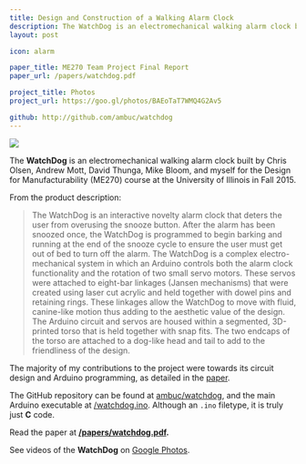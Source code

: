 ```yaml
---
title: Design and Construction of a Walking Alarm Clock
description: The WatchDog is an electromechanical walking alarm clock built by a small team for the Design for Manufacturability course at the University of Illinois.
layout: post

icon: alarm

paper_title: ME270 Team Project Final Report
paper_url: /papers/watchdog.pdf

project_title: Photos
project_url: https://goo.gl/photos/BAEoTaT7WMQ4G2Av5

github: http://github.com/ambuc/watchdog
---
```


<img src="/images/watchdog.JPG">

The **WatchDog** is an electromechanical walking alarm clock built by Chris Olsen, Andrew Mott, David Thunga, Mike Bloom, and myself for the Design for Manufacturability (ME270) course at the University of Illinois in Fall 2015.

From the product description:

> The WatchDog is an interactive novelty alarm clock that deters the user from overusing the snooze button. After the alarm has been snoozed once, the WatchDog is programmed to begin barking and running at the end of the snooze cycle to ensure the user must get out of bed to turn off the alarm. The WatchDog is a complex electro-mechanical system in which an Arduino controls both the alarm clock functionality and the rotation of two small servo motors. These servos were attached to eight-bar linkages (Jansen mechanisms) that were created using laser cut acrylic and held together with dowel pins and retaining rings. These linkages allow the WatchDog to move with fluid, canine-like motion thus adding to the aesthetic value of the design. The Arduino circuit and servos are housed within a segmented, 3D-printed torso that is held together with snap fits. The two endcaps of the torso are attached to a dog-like head and tail to add to the friendliness of the design.

The majority of my contributions to the project were towards its circuit design and Arduino programming, as detailed in the [paper](/papers/watchdog.pdf).

The GitHub repository can be found at [ambuc/watchdog](https://github.com/ambuc/watchdog), and the main Arduino executable at [/watchdog.ino](https://github.com/ambuc/watchdog/blob/master/watchdog.ino). Although an `.ino` filetype, it is truly just **C** code.

Read the paper at **[/papers/watchdog.pdf](/papers/watchdog.pdf).**

See videos of the **WatchDog** on [Google Photos](https://goo.gl/photos/BAEoTaT7WMQ4G2Av5).
